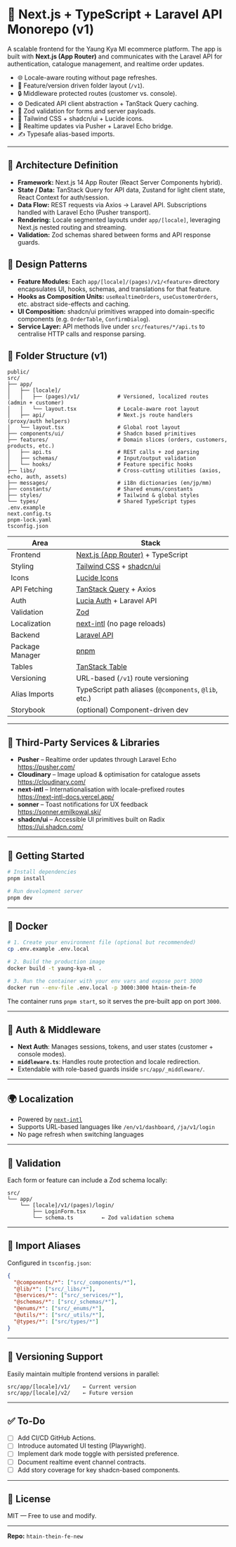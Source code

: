 # 🧠 Next.js + TypeScript + Laravel API Monorepo (v1)

A scalable frontend for the Yaung Kya Ml ecommerce platform. The app is built with **Next.js (App Router)** and communicates with the Laravel API for authentication, catalogue management, and realtime order updates.

- 🌐 Locale-aware routing without page refreshes.
- 🧹 Feature/version driven folder layout (`/v1`).
- 🔒 Middleware protected routes (customer vs. console).
- ⚙️ Dedicated API client abstraction + TanStack Query caching.
- 🧪 Zod validation for forms and server payloads.
- 🎨 Tailwind CSS + shadcn/ui + Lucide icons.
- 📡 Realtime updates via Pusher + Laravel Echo bridge.
- ✍️ Typesafe alias-based imports.

---

## 🧱 Architecture Definition

- **Framework:** Next.js 14 App Router (React Server Components hybrid).
- **State / Data:** TanStack Query for API data, Zustand for light client state, React Context for auth/session.
- **Data Flow:** REST requests via Axios → Laravel API. Subscriptions handled with Laravel Echo (Pusher transport).
- **Rendering:** Locale segmented layouts under `app/[locale]`, leveraging Next.js nested routing and streaming.
- **Validation:** Zod schemas shared between forms and API response guards.

## 🧩 Design Patterns

- **Feature Modules:** Each `app/[locale]/(pages)/v1/<feature>` directory encapsulates UI, hooks, schemas, and translations for that feature.
- **Hooks as Composition Units:** `useRealtimeOrders`, `useCustomerOrders`, etc. abstract side-effects and caching.
- **UI Composition:** shadcn/ui primitives wrapped into domain-specific components (e.g. `OrderTable`, `ConfirmDialog`).
- **Service Layer:** API methods live under `src/features/*/api.ts` to centralise HTTP calls and response parsing.

## 📁 Folder Structure (v1)

```
public/
src/
├── app/
│   ├── [locale]/
│   │   ├── (pages)/v1/            # Versioned, localized routes (admin + customer)
│   │   └── layout.tsx             # Locale-aware root layout
│   ├── api/                       # Next.js route handlers (proxy/auth helpers)
│   └── layout.tsx                 # Global root layout
├── components/ui/                 # Shadcn based primitives
├── features/                      # Domain slices (orders, customers, products, etc.)
│   ├── api.ts                     # REST calls + zod parsing
│   ├── schemas/                   # Input/output validation
│   └── hooks/                     # Feature specific hooks
├── libs/                          # Cross-cutting utilities (axios, echo, auth, assets)
├── messages/                      # i18n dictionaries (en/jp/mm)
├── constants/                     # Shared enums/constants
├── styles/                        # Tailwind & global styles
└── types/                         # Shared TypeScript types
.env.example
next.config.ts
pnpm-lock.yaml
tsconfig.json
```

| Area            | Stack                                                                          |
| --------------- | ------------------------------------------------------------------------------ |
| Frontend        | [Next.js (App Router)](https://nextjs.org/docs/app) + TypeScript               |
| Styling         | [Tailwind CSS](https://tailwindcss.com/) + [shadcn/ui](https://ui.shadcn.com/) |
| Icons           | [Lucide Icons](https://lucide.dev/)                                            |
| API Fetching    | [TanStack Query](https://tanstack.com/query/v5) + Axios                        |
| Auth            | [Lucia Auth](https://lucia-auth.com/) + Laravel API                            |
| Validation      | [Zod](https://zod.dev/)                                                        |
| Localization    | [next-intl](https://next-intl-docs.vercel.app/) (no page reloads)              |
| Backend         | [Laravel API](https://laravel.com/)                                            |
| Package Manager | [pnpm](https://pnpm.io/)                                                       |
| Tables          | [TanStack Table](https://tanstack.com/table/v8)                                |
| Versioning      | URL-based (`/v1`) route versioning                                             |
| Alias Imports   | TypeScript path aliases (`@components`, `@lib`, etc.)                          |
| Storybook       | (optional) Component-driven dev                                                |

---

## 🔌 Third-Party Services & Libraries

- **Pusher** – Realtime order updates through Laravel Echo  
  https://pusher.com/
- **Cloudinary** – Image upload & optimisation for catalogue assets  
  https://cloudinary.com/
- **next-intl** – Internationalisation with locale-prefixed routes  
  https://next-intl-docs.vercel.app/
- **sonner** – Toast notifications for UX feedback  
  https://sonner.emilkowal.ski/
- **shadcn/ui** – Accessible UI primitives built on Radix  
  https://ui.shadcn.com/

---

## 🚀 Getting Started

```bash
# Install dependencies
pnpm install

# Run development server
pnpm dev
````

---

## 🐳 Docker

```bash
# 1. Create your environment file (optional but recommended)
cp .env.example .env.local

# 2. Build the production image
docker build -t yaung-kya-ml .

# 3. Run the container with your env vars and expose port 3000
docker run --env-file .env.local -p 3000:3000 htain-thein-fe
```

The container runs `pnpm start`, so it serves the pre-built app on port `3000`.

---

## 🔐 Auth & Middleware

* **Next Auth**: Manages sessions, tokens, and user states (customer + console modes).
* **`middleware.ts`**: Handles route protection and locale redirection.
* Extendable with role-based guards inside `src/app/_middleware/`.

---

## 🌍 Localization

* Powered by [`next-intl`](https://next-intl-docs.vercel.app/)
* Supports URL-based languages like `/en/v1/dashboard`, `/ja/v1/login`
* No page refresh when switching languages

---

## 🧪 Validation

Each form or feature can include a Zod schema locally:

```
src/
└── app/
    └── [locale]/v1/(pages)/login/
        ├── LoginForm.tsx
        └── schema.ts         ← Zod validation schema
```

---

## 🔁 Import Aliases

Configured in `tsconfig.json`:

```json
{
  "@components/*": ["src/_components/*"],
  "@lib/*": ["src/_libs/*"],
  "@services/*": ["src/_services/*"],
  "@schemas/*": ["src/_schemas/*"],
  "@enums/*": ["src/_enums/*"],
  "@utils/*": ["src/_utils/*"],
  "@types/*": ["src/types/*"]
}
```

---

## 🔀 Versioning Support

Easily maintain multiple frontend versions in parallel:

```
src/app/[locale]/v1/    ← Current version
src/app/[locale]/v2/    ← Future version
```

---

## ✅ To-Do

* [ ] Add CI/CD GitHub Actions.
* [ ] Introduce automated UI testing (Playwright).
* [ ] Implement dark mode toggle with persisted preference.
* [ ] Document realtime event channel contracts.
* [ ] Add story coverage for key shadcn-based components.

---

## 📄 License

MIT — Free to use and modify.

---

**Repo:** `htain-thein-fe-new`

 
